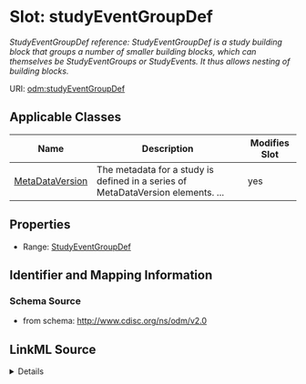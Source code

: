 # Slot: studyEventGroupDef


_StudyEventGroupDef reference: StudyEventGroupDef is a study building block that groups a number of smaller building blocks, which can themselves be StudyEventGroups or StudyEvents. It thus allows nesting of building blocks._



URI: [odm:studyEventGroupDef](http://www.cdisc.org/ns/odm/v2.0/studyEventGroupDef)



<!-- no inheritance hierarchy -->




## Applicable Classes

| Name | Description | Modifies Slot |
| --- | --- | --- |
[MetaDataVersion](MetaDataVersion.md) | The metadata for a study is defined in a series of MetaDataVersion elements. ... |  yes  |







## Properties

* Range: [StudyEventGroupDef](StudyEventGroupDef.md)





## Identifier and Mapping Information







### Schema Source


* from schema: http://www.cdisc.org/ns/odm/v2.0




## LinkML Source

<details>
```yaml
name: studyEventGroupDef
description: 'StudyEventGroupDef reference: StudyEventGroupDef is a study building
  block that groups a number of smaller building blocks, which can themselves be StudyEventGroups
  or StudyEvents. It thus allows nesting of building blocks.'
from_schema: http://www.cdisc.org/ns/odm/v2.0
rank: 1000
identifier: false
alias: studyEventGroupDef
domain_of:
- MetaDataVersion
range: StudyEventGroupDef

```
</details>